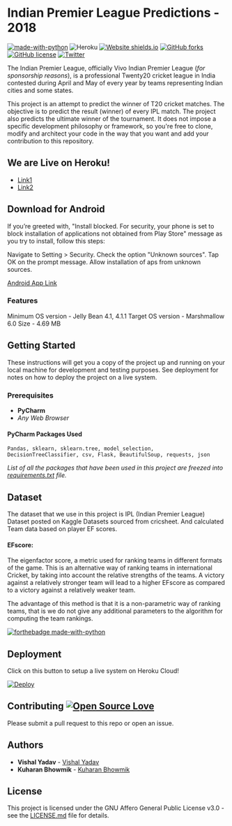 # Indian Premier League Predictions - 2018

[![made-with-python](https://img.shields.io/badge/Made%20with-Python-1f425f.svg)](https://www.python.org/)
![Heroku](http://heroku-badge.herokuapp.com/?app=angularjs-crypto&style=flat&svg=1)
[![Website shields.io](https://img.shields.io/website-up-down-green-red/http/shields.io.svg)](http://shields.io/)
[![GitHub forks](https://img.shields.io/github/forks/kuharan/IPL-ML-2018.svg)](https://github.com/kuharan/IPL-ML-2018/network)
[![GitHub license](https://img.shields.io/github/license/kuharan/IPL-ML-2018.svg)](https://github.com/kuharan/IPL-ML-2018/blob/master/LICENSE)
[![Twitter](https://img.shields.io/twitter/url/https/github.com/kuharan/IPL-ML-2018/.svg?style=social)](https://twitter.com/intent/tweet?text=Wow:&url=https%3A%2F%2Fgithub.com%2Fkuharan%2FIPL-ML-2018%2F)



The Indian Premier League, officially Vivo Indian Premier League (_for sponsorship reasons_), is a professional Twenty20 cricket league in India contested during April and May of every year by teams representing Indian cities and some states.

This project is an attempt to predict the winner of T20 cricket matches. The objective is to predict the result (winner) of every IPL match. The project also predicts the ultimate winner of the tournament. It does not impose a specific development philosophy or framework, so you're free to clone, modify and architect your code in the way that you want and add your contribution to this repository.

## We are Live on Heroku!
* [Link1](https://ipl2018prediction.herokuapp.com/)
* [Link2](https://iplprediction2018.herokuapp.com/)

## Download for Android
If you’re greeted with, "Install blocked. For security, your phone is set to block installation of applications not obtained from Play Store" message as you try to install, follow this steps:

Navigate to Setting > Security.
Check the option "Unknown sources".
Tap OK on the prompt message.
Allow installation of aps from unknown sources.

[Android App Link](https://drive.google.com/file/d/1y27A_qlN9aEUUejGptflbxLCdof73srs/view?usp=sharing)

### Features
Minimum OS version - Jelly Bean 4.1, 4.1.1
Target OS version - Marshmallow 6.0
Size - 4.69 MB

## Getting Started

These instructions will get you a copy of the project up and running on your local machine for development and testing purposes. See deployment for notes on how to deploy the project on a live system.

### Prerequisites

* **PyCharm**
* _Any Web Browser_

#### PyCharm Packages Used
```
Pandas, sklearn, sklearn.tree, model_selection, DecisionTreeClassifier, csv, Flask, BeautifulSoup, requests, json 
```
_List of all the packages that have been used in this project are freezed into [requirements.txt](requirements.txt) file._

## Dataset 
The dataset that we use in this project is IPL (Indian Premier League) Dataset posted on Kaggle Datasets sourced from cricsheet. And calculated Team data based on player EF scores. 

#### EFscore: 
The eigenfactor score, a metric used for ranking teams in different formats of the game. This is an alternative way of ranking teams in international Cricket, by taking into account the relative strengths of the teams. A victory against a relatively stronger team will lead to a higher EFscore as compared to a victory against a relatively weaker team.

The advantage of this method is that it is a non-parametric way of ranking teams, that is we do not give any additional parameters to the algorithm for computing the team rankings.

[![forthebadge made-with-python](http://ForTheBadge.com/images/badges/made-with-python.svg)](https://www.python.org/)

## Deployment
Click on this button to setup a live system on Heroku Cloud!

[![Deploy](https://www.herokucdn.com/deploy/button.svg)](https://heroku.com/deploy)

## Contributing  [![Open Source Love](https://badges.frapsoft.com/os/v2/open-source.svg?v=103)](https://github.com/ellerbrock/open-source-badges/)

Please submit a pull request to this repo or open an issue.

## Authors

* **Vishal Yadav** - [Vishal Yadav](https://github.com/vishal-kr-yadav)
* **Kuharan Bhowmik** - [Kuharan Bhowmik](https://github.com/kuharan)

## License

This project is licensed under the GNU Affero General Public License v3.0 - see the [LICENSE.md](LICENSE) file for details.

